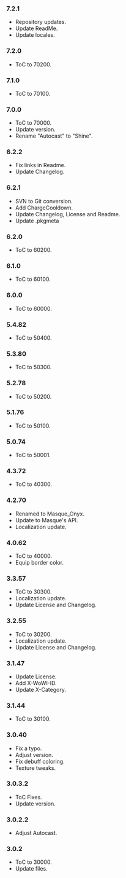 ### 7.2.1 ###

- Repository updates.
- Update ReadMe.
- Update locales.

### 7.2.0 ###

- ToC to 70200.

### 7.1.0 ###

- ToC to 70100.

### 7.0.0 ###

- ToC to 70000.
- Update version.
- Rename "Autocast" to "Shine".

### 6.2.2 ###

- Fix links in Readme.
- Update Changelog.

### 6.2.1 ###

- SVN to Git conversion.
- Add ChargeCooldown.
- Update Changelog, License and Readme.
- Update .pkgmeta

### 6.2.0 ###

- ToC to 60200.

### 6.1.0 ###

- ToC to 60100.

### 6.0.0 ###

- ToC to 60000.

### 5.4.82 ###

- ToC to 50400.

### 5.3.80 ###

- ToC to 50300.

### 5.2.78 ###

- ToC to 50200.

### 5.1.76 ###

- ToC to 50100.

### 5.0.74 ###

- ToC to 50001.

### 4.3.72 ###

- ToC to 40300.

### 4.2.70 ###

- Renamed to Masque_Onyx.
- Update to Masque's API.
- Localization update.

### 4.0.62 ###

- ToC to 40000.
- Equip border color.

### 3.3.57 ###

- ToC to 30300.
- Localization update.
- Update License and Changelog.

### 3.2.55 ###

- ToC to 30200.
- Localization update.
- Update License and Changelog.

### 3.1.47 ###

- Update License.
- Add X-WoWI-ID.
- Update X-Category.

### 3.1.44 ###

- ToC to 30100.

### 3.0.40 ###

- Fix a typo.
- Adjust version.
- Fix debuff coloring.
- Texture tweaks.

### 3.0.3.2 ###

- ToC Fixes.
- Update version.

### 3.0.2.2 ###

- Adjust Autocast.

### 3.0.2 ###

- ToC to 30000.
- Update files.
